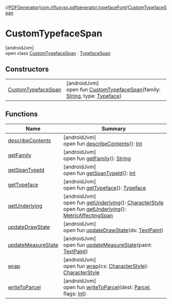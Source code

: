 //[PDFGenerator](../../../index.md)/[com.rifluxyss.pdfgenerator.typefaceFont](../index.md)/[CustomTypefaceSpan](index.md)

# CustomTypefaceSpan

[androidJvm]\
open class [CustomTypefaceSpan](index.md) : [TypefaceSpan](https://developer.android.com/reference/kotlin/android/text/style/TypefaceSpan.html)

## Constructors

| | |
|---|---|
| [CustomTypefaceSpan](-custom-typeface-span.md) | [androidJvm]<br>open fun [CustomTypefaceSpan](-custom-typeface-span.md)(family: [String](https://developer.android.com/reference/kotlin/java/lang/String.html), type: [Typeface](https://developer.android.com/reference/kotlin/android/graphics/Typeface.html)) |

## Functions

| Name | Summary |
|---|---|
| [describeContents](index.md#-1482637334%2FFunctions%2F15852970) | [androidJvm]<br>open fun [describeContents](index.md#-1482637334%2FFunctions%2F15852970)(): [Int](https://kotlinlang.org/api/latest/jvm/stdlib/kotlin/-int/index.html) |
| [getFamily](index.md#772671313%2FFunctions%2F15852970) | [androidJvm]<br>open fun [getFamily](index.md#772671313%2FFunctions%2F15852970)(): [String](https://developer.android.com/reference/kotlin/java/lang/String.html) |
| [getSpanTypeId](index.md#1603805494%2FFunctions%2F15852970) | [androidJvm]<br>open fun [getSpanTypeId](index.md#1603805494%2FFunctions%2F15852970)(): [Int](https://kotlinlang.org/api/latest/jvm/stdlib/kotlin/-int/index.html) |
| [getTypeface](index.md#905747326%2FFunctions%2F15852970) | [androidJvm]<br>open fun [getTypeface](index.md#905747326%2FFunctions%2F15852970)(): [Typeface](https://developer.android.com/reference/kotlin/android/graphics/Typeface.html) |
| [getUnderlying](index.md#709026833%2FFunctions%2F15852970) | [androidJvm]<br>open fun [getUnderlying](index.md#709026833%2FFunctions%2F15852970)(): [CharacterStyle](https://developer.android.com/reference/kotlin/android/text/style/CharacterStyle.html)<br>open fun [getUnderlying](index.md#969998514%2FFunctions%2F15852970)(): [MetricAffectingSpan](https://developer.android.com/reference/kotlin/android/text/style/MetricAffectingSpan.html) |
| [updateDrawState](update-draw-state.md) | [androidJvm]<br>open fun [updateDrawState](update-draw-state.md)(ds: [TextPaint](https://developer.android.com/reference/kotlin/android/text/TextPaint.html)) |
| [updateMeasureState](update-measure-state.md) | [androidJvm]<br>open fun [updateMeasureState](update-measure-state.md)(paint: [TextPaint](https://developer.android.com/reference/kotlin/android/text/TextPaint.html)) |
| [wrap](index.md#2020758447%2FFunctions%2F15852970) | [androidJvm]<br>open fun [wrap](index.md#2020758447%2FFunctions%2F15852970)(cs: [CharacterStyle](https://developer.android.com/reference/kotlin/android/text/style/CharacterStyle.html)): [CharacterStyle](https://developer.android.com/reference/kotlin/android/text/style/CharacterStyle.html) |
| [writeToParcel](index.md#296832890%2FFunctions%2F15852970) | [androidJvm]<br>open fun [writeToParcel](index.md#296832890%2FFunctions%2F15852970)(dest: [Parcel](https://developer.android.com/reference/kotlin/android/os/Parcel.html), flags: [Int](https://kotlinlang.org/api/latest/jvm/stdlib/kotlin/-int/index.html)) |
